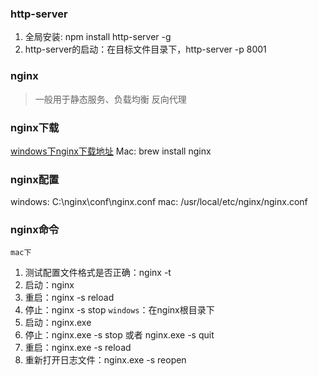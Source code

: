 ### http-server
1. 全局安装: npm install http-server -g
2. http-server的启动：在目标文件目录下，http-server -p 8001


### nginx
> 一般用于静态服务、负载均衡
> 反向代理

### nginx下载
[windows下nginx下载地址](http://nginx.org/en/download.html)
Mac: brew install nginx

### nginx配置
windows: C:\nginx\conf\nginx.conf
mac: /usr/local/etc/nginx/nginx.conf

### nginx命令
```mac下```
1. 测试配置文件格式是否正确：nginx -t
2. 启动：nginx
3. 重启：nginx -s reload
4. 停止：nginx -s stop
```windows```：在nginx根目录下
1. 启动：nginx.exe
2. 停止：nginx.exe -s stop 或者 nginx.exe -s quit
3. 重启：nginx.exe -s reload
4. 重新打开日志文件：nginx.exe -s reopen